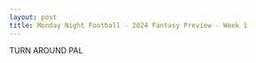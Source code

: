 ```yaml
---
layout: post
title: Monday Night Football - 2024 Fantasy Preview - Week 1
---
```


TURN AROUND PAL

<br/>
